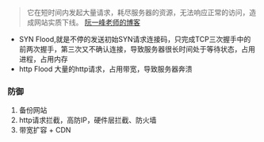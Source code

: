 > 它在短时间内发起大量请求，耗尽服务器的资源，无法响应正常的访问，造成网站实质下线。
> [阮一峰老师的博客](http://www.ruanyifeng.com/blog/2018/06/ddos.html)
* SYN Flood,就是不停的发送初始SYN请求连接码，只完成TCP三次握手中的前两次握手，第三次又不确认连接，导致服务器很长时间处于等待状态，占用进程，占用内存
* http Flood 大量的http请求，占用带宽，导致服务器奔溃

### 防御
1. 备份网站
2. http请求拦截，高防IP，硬件层拦截、防火墙
3. 带宽扩容 + CDN